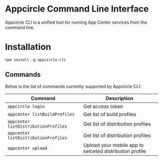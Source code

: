 # Appcircle Command Line Interface

Appcircle CLI is a unified tool for running App Center services from the command line.

# Installation

```
npm install -g appcircle-cli
```

## Commands

Below is the list of commands currently supported by Appcircle CLI:

| Command                               | Description                                                    |
| ------------------------------------- | -------------------------------------------------------------- |
| `appcircle login` | Get access token |
| `appcenter listBuildProfiles` | Get list of build profiles |
| `appcenter listDistributionProfiles` | Get list of distribution profiles |
| `appcenter listDistributionProfiles` | Get list of distribution profiles |
| `appcenter upload` | Upload your mobile app to selceted distribution profile |
